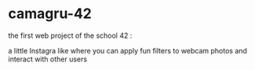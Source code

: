 # camagru-42
the first web project of the school 42 : 

a little Instagra like where you can apply fun filters to webcam photos and interact with other users
